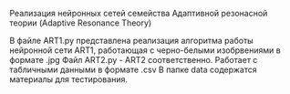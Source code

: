 Реализация нейронных сетей семейства Адаптивной резонасной теории (Adaptive Resonance Theory) 

В файле ART1.py представлена реализация алгоритма работы нейронной сети ART1, работающая с черно-белыми изобрвениями в формате .jpg 
Файл ART2.py - ART2 соответственно. Работает с табличными данными в формате .csv
В папке data содержатся материалы для тестирования.

